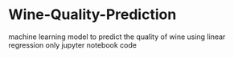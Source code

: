 # Wine-Quality-Prediction
machine learning model to predict the quality of wine using linear regression only jupyter notebook code
